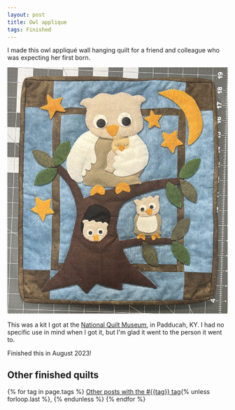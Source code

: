```yaml
---
layout: post
title: Owl applique
tags: Finished
---
```

I made this owl appliqu&eacute; wall hanging quilt for a friend and colleague who was expecting her first born.

![A 13 inches by 16 inches wall hanging quilt. It is all felt applique of a mama owl on top of a tree, holding a sleeping tiny owl. In the tree hole is a young owl. On another branch is another little owl. There are orange stars and crescent moon..](/images/owl-applique.jpg)

This was a kit I got at the [National Quilt Museum](https://quiltmuseum.org/), in Padducah, KY. I had no specific use in mind when I got it, but I'm glad it went to the person it went to.

Finished this in August 2023! 

## Other finished quilts

  {% for tag in page.tags %}
  <a class="post" href="/tag/{{tag}}">Other posts with the #{{tag}} tag</a>{% unless forloop.last %}, {% endunless %}
  {% endfor %}